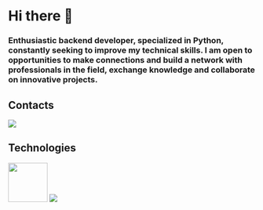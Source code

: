 # Hi there 👋

### Enthusiastic backend developer, specialized in Python, constantly seeking to improve my technical skills. I am open to opportunities to make connections and build a network with professionals in the field, exchange knowledge and collaborate on innovative projects.

## Contacts 
<div>
<a href="https://www.linkedin.com/in/ylano-dev" target="_blank"><img loading="lazy"src="https://img.shields.io/badge/-LinkedIn-%230077B5?style=for-the-badge&logo=linkedin&logoColor=white" target="_blank"></a>   
                                                                          
## Technologies
<img src="https://cdn.jsdelivr.net/gh/devicons/devicon@latest/icons/python/python-original-wordmark.svg" height="80" width="80" /> <img src="https://cdn.jsdelivr.net/gh/devicons/devicon@latest/icons/django/django-plain-wordmark.svg" />
          
          



















<!--
**ylano/ylano** is a ✨ _special_ ✨ repository because its `README.md` (this file) appears on your GitHub profile.

Here are some ideas to get you started:

- 🔭 I’m currently working on ...
- 🌱 I’m currently learning ...
- 👯 I’m looking to collaborate on ...
- 🤔 I’m looking for help with ...
- 💬 Ask me about ...
- 📫 How to reach me: ...
- 😄 Pronouns: ...
- ⚡ Fun fact: ...
-->
